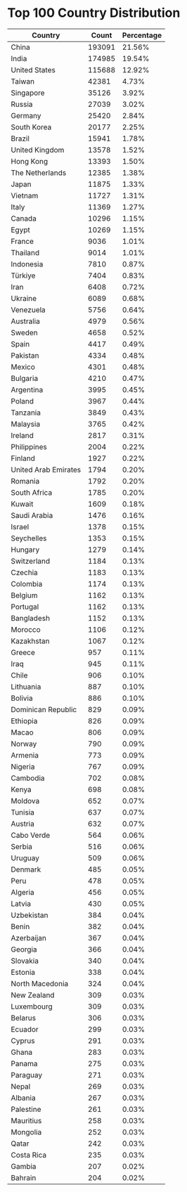 # Top 100 Country Distribution
| Country | Count | Percentage |
|----|----|----|
| China | 193091 | 21.56% |
| India | 174985 | 19.54% |
| United States | 115688 | 12.92% |
| Taiwan | 42381 | 4.73% |
| Singapore | 35126 | 3.92% |
| Russia | 27039 | 3.02% |
| Germany | 25420 | 2.84% |
| South Korea | 20177 | 2.25% |
| Brazil | 15941 | 1.78% |
| United Kingdom | 13578 | 1.52% |
| Hong Kong | 13393 | 1.50% |
| The Netherlands | 12385 | 1.38% |
| Japan | 11875 | 1.33% |
| Vietnam | 11727 | 1.31% |
| Italy | 11369 | 1.27% |
| Canada | 10296 | 1.15% |
| Egypt | 10269 | 1.15% |
| France | 9036 | 1.01% |
| Thailand | 9014 | 1.01% |
| Indonesia | 7810 | 0.87% |
| Türkiye | 7404 | 0.83% |
| Iran | 6408 | 0.72% |
| Ukraine | 6089 | 0.68% |
| Venezuela | 5756 | 0.64% |
| Australia | 4979 | 0.56% |
| Sweden | 4658 | 0.52% |
| Spain | 4417 | 0.49% |
| Pakistan | 4334 | 0.48% |
| Mexico | 4301 | 0.48% |
| Bulgaria | 4210 | 0.47% |
| Argentina | 3995 | 0.45% |
| Poland | 3967 | 0.44% |
| Tanzania | 3849 | 0.43% |
| Malaysia | 3765 | 0.42% |
| Ireland | 2817 | 0.31% |
| Philippines | 2004 | 0.22% |
| Finland | 1927 | 0.22% |
| United Arab Emirates | 1794 | 0.20% |
| Romania | 1792 | 0.20% |
| South Africa | 1785 | 0.20% |
| Kuwait | 1609 | 0.18% |
| Saudi Arabia | 1476 | 0.16% |
| Israel | 1378 | 0.15% |
| Seychelles | 1353 | 0.15% |
| Hungary | 1279 | 0.14% |
| Switzerland | 1184 | 0.13% |
| Czechia | 1183 | 0.13% |
| Colombia | 1174 | 0.13% |
| Belgium | 1162 | 0.13% |
| Portugal | 1162 | 0.13% |
| Bangladesh | 1152 | 0.13% |
| Morocco | 1106 | 0.12% |
| Kazakhstan | 1067 | 0.12% |
| Greece | 957 | 0.11% |
| Iraq | 945 | 0.11% |
| Chile | 906 | 0.10% |
| Lithuania | 887 | 0.10% |
| Bolivia | 886 | 0.10% |
| Dominican Republic | 829 | 0.09% |
| Ethiopia | 826 | 0.09% |
| Macao | 806 | 0.09% |
| Norway | 790 | 0.09% |
| Armenia | 773 | 0.09% |
| Nigeria | 767 | 0.09% |
| Cambodia | 702 | 0.08% |
| Kenya | 698 | 0.08% |
| Moldova | 652 | 0.07% |
| Tunisia | 637 | 0.07% |
| Austria | 632 | 0.07% |
| Cabo Verde | 564 | 0.06% |
| Serbia | 516 | 0.06% |
| Uruguay | 509 | 0.06% |
| Denmark | 485 | 0.05% |
| Peru | 478 | 0.05% |
| Algeria | 456 | 0.05% |
| Latvia | 430 | 0.05% |
| Uzbekistan | 384 | 0.04% |
| Benin | 382 | 0.04% |
| Azerbaijan | 367 | 0.04% |
| Georgia | 366 | 0.04% |
| Slovakia | 340 | 0.04% |
| Estonia | 338 | 0.04% |
| North Macedonia | 324 | 0.04% |
| New Zealand | 309 | 0.03% |
| Luxembourg | 309 | 0.03% |
| Belarus | 306 | 0.03% |
| Ecuador | 299 | 0.03% |
| Cyprus | 291 | 0.03% |
| Ghana | 283 | 0.03% |
| Panama | 275 | 0.03% |
| Paraguay | 271 | 0.03% |
| Nepal | 269 | 0.03% |
| Albania | 267 | 0.03% |
| Palestine | 261 | 0.03% |
| Mauritius | 258 | 0.03% |
| Mongolia | 252 | 0.03% |
| Qatar | 242 | 0.03% |
| Costa Rica | 235 | 0.03% |
| Gambia | 207 | 0.02% |
| Bahrain | 204 | 0.02% |
